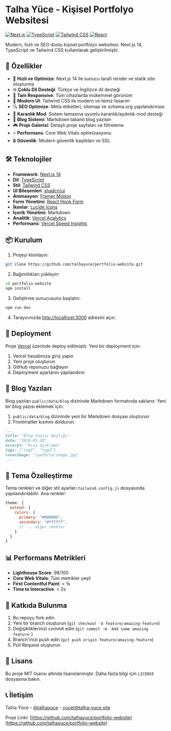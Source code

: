 # Talha Yüce - Kişisel Portfolyo Websitesi

[![Next.js](https://img.shields.io/badge/Next.js-000000?style=for-the-badge&logo=next.js&logoColor=white)](https://nextjs.org)
[![TypeScript](https://img.shields.io/badge/TypeScript-3178C6?style=for-the-badge&logo=typescript&logoColor=white)](https://www.typescriptlang.org)
[![Tailwind CSS](https://img.shields.io/badge/Tailwind_CSS-38B2AC?style=for-the-badge&logo=tailwind-css&logoColor=white)](https://tailwindcss.com)
[![React](https://img.shields.io/badge/React-20232A?style=for-the-badge&logo=react&logoColor=61DAFB)](https://reactjs.org)

Modern, hızlı ve SEO dostu kişisel portfolyo websitesi. Next.js 14, TypeScript ve Tailwind CSS kullanılarak geliştirilmiştir.

## 🌟 Özellikler

- 🚀 **Hızlı ve Optimize**: Next.js 14 ile sunucu tarafı render ve statik site oluşturma
- 🌐 **Çoklu Dil Desteği**: Türkçe ve İngilizce dil desteği
- 📱 **Tam Responsive**: Tüm cihazlarda mükemmel görünüm
- 🎨 **Modern UI**: Tailwind CSS ile modern ve temiz tasarım
- 🔍 **SEO Optimize**: Meta etiketleri, sitemap ve schema.org yapılandırması
- 🌙 **Karanlık Mod**: Sistem temasına uyumlu karanlık/aydınlık mod desteği
- 📝 **Blog Sistemi**: Markdown tabanlı blog yazıları
- 🎮 **Proje Galerisi**: Detaylı proje sayfaları ve filtreleme
- ⚡ **Performans**: Core Web Vitals optimizasyonu
- 🔒 **Güvenlik**: Modern güvenlik başlıkları ve SSL

## 🛠️ Teknolojiler

- **Framework**: [Next.js 14](https://nextjs.org)
- **Dil**: [TypeScript](https://www.typescriptlang.org)
- **Stil**: [Tailwind CSS](https://tailwindcss.com)
- **UI Bileşenleri**: [shadcn/ui](https://ui.shadcn.com)
- **Animasyon**: [Framer Motion](https://www.framer.com/motion)
- **Form Yönetimi**: [React Hook Form](https://react-hook-form.com)
- **İkonlar**: [Lucide Icons](https://lucide.dev)
- **İçerik Yönetimi**: Markdown
- **Analitik**: [Vercel Analytics](https://vercel.com/analytics)
- **Performans**: [Vercel Speed Insights](https://vercel.com/speed-insights)

## 📦 Kurulum

1. Projeyi klonlayın:
```bash
git clone https://github.com/talhayuce/portfolio-website.git
```

2. Bağımlılıkları yükleyin:
```bash
cd portfolio-website
npm install
```

3. Geliştirme sunucusunu başlatın:
```bash
npm run dev
```

4. Tarayıcınızda [http://localhost:3000](http://localhost:3000) adresini açın.

## 🚀 Deployment

Proje [Vercel](https://vercel.com) üzerinde deploy edilmiştir. Yeni bir deployment için:

1. Vercel hesabınıza giriş yapın
2. Yeni proje oluşturun
3. GitHub reponuzu bağlayın
4. Deployment ayarlarını yapılandırın

## 📝 Blog Yazıları

Blog yazıları `public/data/blog` dizininde Markdown formatında saklanır. Yeni bir blog yazısı eklemek için:

1. `public/data/blog` dizininde yeni bir Markdown dosyası oluşturun
2. Frontmatter kısmını doldurun:
```markdown
---
title: "Blog Yazısı Başlığı"
date: "2024-03-20"
excerpt: "Kısa açıklama"
tags: ["tag1", "tag2"]
coverImage: "/path/to/image.jpg"
---
```

## 🎨 Tema Özelleştirme

Tema renkleri ve diğer stil ayarları `tailwind.config.js` dosyasında yapılandırılabilir. Ana renkler:

```javascript
theme: {
  extend: {
    colors: {
      primary: "#000000",
      secondary: "#ffffff",
      // ... diğer renkler
    }
  }
}
```

## 📊 Performans Metrikleri

- **Lighthouse Score**: 98/100
- **Core Web Vitals**: Tüm metrikler yeşil
- **First Contentful Paint**: < 1s
- **Time to Interactive**: < 2s

## 🤝 Katkıda Bulunma

1. Bu repoyu fork edin
2. Yeni bir branch oluşturun (`git checkout -b feature/amazing-feature`)
3. Değişikliklerinizi commit edin (`git commit -m 'Add some amazing feature'`)
4. Branch'inizi push edin (`git push origin feature/amazing-feature`)
5. Pull Request oluşturun

## 📄 Lisans

Bu proje MIT lisansı altında lisanslanmıştır. Daha fazla bilgi için `LICENSE` dosyasına bakın.

## 📞 İletişim

Talha Yüce - [@talhayuce](https://twitter.com/talhayuce) - yucet@talha-yuce.site

Proje Linki: [https://github.com/talhayuce/portfolio-website](https://github.com/talhayuce/portfolio-website)

